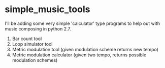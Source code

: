 # simple_music_tools
I'll be adding some very simple 'calculator' type programs to help out with music composing in python 2.7.

1) Bar count tool
2) Loop simulator tool
3) Metric modulation tool (given modulation scheme returns new tempo)
4) Metric modulation calculator (given two tempo, returns possible modulation schemes)




